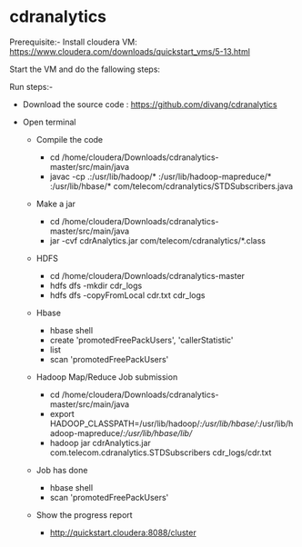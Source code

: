 # cdranalytics

Prerequisite:-
Install cloudera VM:
https://www.cloudera.com/downloads/quickstart_vms/5-13.html

Start the VM and do the fallowing steps:

Run steps:-

- Download the source code :
https://github.com/divang/cdranalytics

- Open terminal 
    
    - Compile the code
        - cd /home/cloudera/Downloads/cdranalytics-master/src/main/java
        - javac -cp .:/usr/lib/hadoop/* :/usr/lib/hadoop-mapreduce/* :/usr/lib/hbase/* com/telecom/cdranalytics/STDSubscribers.java

    - Make a jar
        - cd /home/cloudera/Downloads/cdranalytics-master/src/main/java
        - jar -cvf cdrAnalytics.jar com/telecom/cdranalytics/*.class

    - HDFS
        - cd /home/cloudera/Downloads/cdranalytics-master
        - hdfs dfs -mkdir cdr_logs
        - hdfs dfs -copyFromLocal cdr.txt cdr_logs

    - Hbase
        - hbase shell
        - create 'promotedFreePackUsers', 'callerStatistic'
        - list
        - scan 'promotedFreePackUsers'

    - Hadoop Map/Reduce Job submission
        - cd /home/cloudera/Downloads/cdranalytics-master/src/main/java
        - export HADOOP_CLASSPATH=/usr/lib/hadoop/*:/usr/lib/hbase/*:/usr/lib/hadoop-mapreduce/*:/usr/lib/hbase/lib/*
        - hadoop jar cdrAnalytics.jar com.telecom.cdranalytics.STDSubscribers cdr_logs/cdr.txt

    - Job has done
        - hbase shell
        - scan 'promotedFreePackUsers'

    - Show the progress report
        - http://quickstart.cloudera:8088/cluster
